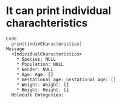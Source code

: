 # It can print individual charachteristics

    Code
      print(indivCharacteristics)
    Message
      <IndividualCharacteristics>
        * Species: NULL
        * Population: NULL
        * Gender: NULL
        * Age: Age: []
        * Gestational age: Gestational age: []
        * Weight: Weight: []
        * Height: Height: []
      Molecule Ontogenies:

